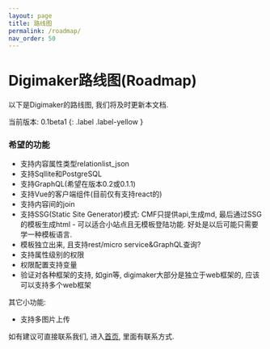 ```yaml
---
layout: page
title: 路线图
permalink: /roadmap/
nav_order: 50
---
```


# Digimaker路线图(Roadmap)
以下是Digimaker的路线图, 我们将及时更新本文档.

当前版本:
0.1beta1
{: .label .label-yellow }

### 希望的功能
- 支持内容属性类型relationlist_json
- 支持Sqllite和PostgreSQL
- 支持GraphQL(希望在版本0.2或0.1.1)
- 支持Vue的客户端组件(目前仅有支持react的)
- 支持内容间的join
- 支持SSG(Static Site Generator)模式: CMF只提供api,生成md, 最后通过SSG的模板生成html - 可以适合小站点且无模板登陆功能. 好处是以后可能只需要学一种模板语言.
- 模板独立出来, 且支持rest/micro service&GraphQL查询?
- 支持属性级别的权限
- 权限配置支持变量
- 验证对各种框架的支持, 如gin等, digimaker大部分是独立于web框架的, 应该可以支持多个web框架

其它小功能:
- 支持多图片上传

如有建议可直接联系我们, 进入[首页](./), 里面有联系方式.

